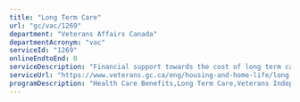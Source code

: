 ```yaml
---
title: "Long Term Care"
url: "gc/vac/1269"
department: "Veterans Affairs Canada"
departmentAcronym: "vac"
serviceId: "1269"
onlineEndtoEnd: 0
serviceDescription: "Financial support towards the cost of long term care"
serviceUrl: "https://www.veterans.gc.ca/eng/housing-and-home-life/long-term-care"
programDescription: "Health Care Benefits,Long Term Care,Veterans Independence Program,War Veterans Allowance"
---
```

